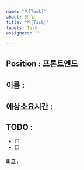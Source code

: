 ```yaml
---
name: "⛏[Task]"
about: 할 일
title: "⛏[Task]"
labels: Task
assignees: ''

---
```


## Position : 프론트엔드

## 이름 : 

## 예상소요시간 : 

## TODO : 
- [ ]
- [ ]

#### 비고 :
